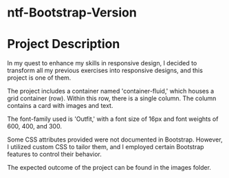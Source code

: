 # ntf-Bootstrap-Version
# Project Description

In my quest to enhance my skills in responsive design, I decided to transform all my previous exercises into responsive designs, and this project is one of them.

The project includes a container named 'container-fluid,' which houses a grid container (row). Within this row, there is a single column. The column contains a card with images and text.

The font-family used is 'Outfit,' with a font size of 16px and font weights of 600, 400, and 300.

Some CSS attributes provided were not documented in Bootstrap. However, I utilized custom CSS to tailor them, and I employed certain Bootstrap features to control their behavior.

The expected outcome of the project can be found in the images folder.
